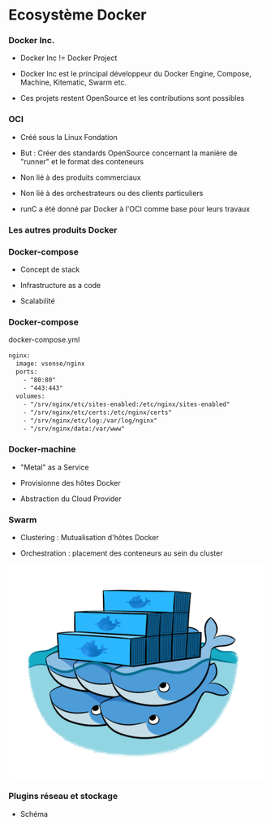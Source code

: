 # Ecosystème Docker

### Docker Inc.

- Docker Inc != Docker Project

- Docker Inc est le principal développeur du Docker Engine, Compose, Machine,
  Kitematic, Swarm etc.

- Ces projets restent OpenSource et les contributions sont possibles

### OCI

- Créé sous la Linux Fondation

- But : Créer des standards OpenSource concernant la manière de "runner" et le
  format des conteneurs

- Non lié à des produits commerciaux

- Non lié à des orchestrateurs ou des clients particuliers

- runC a été donné par Docker à l'OCI comme base pour leurs travaux

### Les autres produits Docker

### Docker-compose

- Concept de stack

- Infrastructure as a code

- Scalabilité

### Docker-compose

docker-compose.yml
```
nginx:
  image: vsense/nginx
  ports:
    - "80:80"
    - "443:443"
  volumes:
    - "/srv/nginx/etc/sites-enabled:/etc/nginx/sites-enabled"
    - "/srv/nginx/etc/certs:/etc/nginx/certs"
    - "/srv/nginx/etc/log:/var/log/nginx"
    - "/srv/nginx/data:/var/www"
```

### Docker-machine

- "Metal" as a Service

- Provisionne des hôtes Docker

- Abstraction du Cloud Provider


### Swarm

- Clustering : Mutualisation d'hôtes Docker

- Orchestration : placement des conteneurs au sein du cluster

![](images/docker/docker-swarm.png)

### Plugins réseau et stockage

- Schéma

